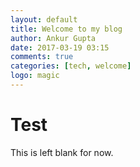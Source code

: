 ```yaml
---
layout: default
title: Welcome to my blog
author: Ankur Gupta
date: 2017-03-19 03:15
comments: true
categories: [tech, welcome]
logo: magic
---
```

<h1>Test</h1>
This is left blank for now. 
